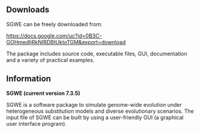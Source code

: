 ## Downloads ##

SGWE can be freely downloaded from:

https://docs.google.com/uc?id=0B3C-GOHmedIjRkNIRDBtUktoTGM&export=download

The package includes source code, executable files, GUI, documentation and a variety of practical examples.




## Information ##

**SGWE (current version 7.3.5)**

SGWE is a software package to simulate genome-wide evolution under heterogeneous substitution models and diverse evolutionary scenarios. The input file of SGWE can be built by using a user-friendly GUI (a graphical user interface program).